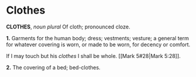 # Clothes

**CLOTHES**, _noun_ _plural_ Of cloth; pronounced cloze.

**1.** Garments for the human body; dress; vestments; vesture; a general term for whatever covering is worn, or made to be worn, for decency or comfort.

If I may touch but his _clothes_ I shall be whole. [[Mark 5#28|Mark 5:28]].

**2.** The covering of a bed; bed-clothes.
